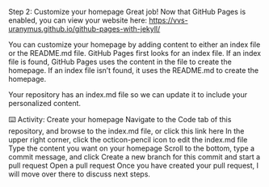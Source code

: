 Step 2: Customize your homepage
Great job! Now that GitHub Pages is enabled, you can view your website here: https://vvs-uranymus.github.io/github-pages-with-jekyll/

You can customize your homepage by adding content to either an index file or the README.md file. GitHub Pages first looks for an index file. If an index file is found, GitHub Pages uses the content in the file to create the homepage. If an index file isn’t found, it uses the README.md to create the homepage.

Your repository has an index.md file so we can update it to include your personalized content.

⌨️ Activity: Create your homepage
Navigate to the Code tab of this repository, and browse to the index.md file, or click this link here
In the upper right corner, click the octicon-pencil icon to edit the index.md file
Type the content you want on your homepage
Scroll to the bottom, type a commit message, and click Create a new branch for this commit and start a pull request
Open a pull request
Once you have created your pull request, I will move over there to discuss next steps.
